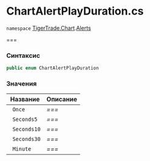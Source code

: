 
# ChartAlertPlayDuration.cs
`namespace` [TigerTrade.Chart](../../../../TigerTrade.Chart.md).[Alerts](../../../../TigerTrade.Chart/Alerts.md)



===

### Синтаксис
```csharp
public enum ChartAlertPlayDuration
```


### Значения
| Название | Описание |
| --- | --- |
| ` Once` | *===* |
| ` Seconds5` | *===* |
| ` Seconds10` | *===* |
| ` Seconds30` | *===* |
| ` Minute` | *===* |



